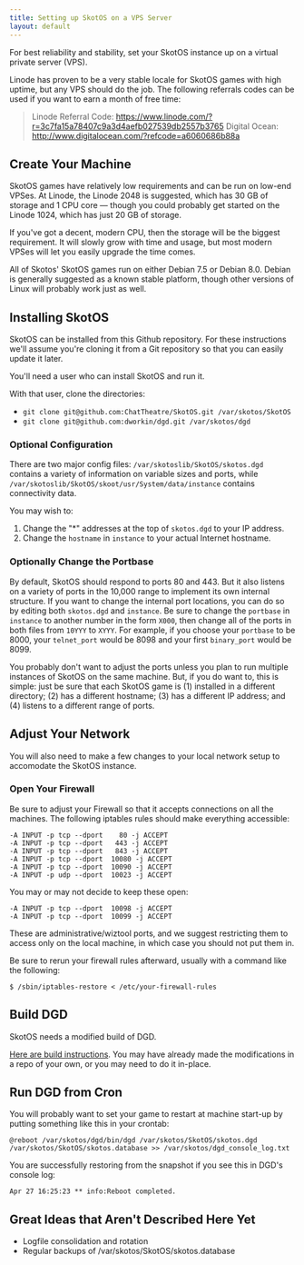 ```yaml
---
title: Setting up SkotOS on a VPS Server
layout: default
---
```


For best reliability and stability, set your SkotOS instance up on a virtual private server (VPS). 

Linode has proven to be a very stable locale for SkotOS games with high uptime, but any VPS should do the job. The following referrals codes can be used if you want to earn a month of free time:

> Linode Referral Code: https://www.linode.com/?r=3c7fa15a78407c9a3d4aefb027539db2557b3765
> Digital Ocean: http://www.digitalocean.com/?refcode=a6060686b88a

## Create Your Machine

SkotOS games have relatively low requirements and can be run on low-end VPSes. At Linode, the Linode 2048 is suggested, which has 30 GB of storage and 1 CPU core — though you could probably get started on the Linode 1024, which has just 20 GB of storage. 

If you've got a decent, modern CPU, then the storage will be the biggest requirement. It will slowly grow with time and usage, but most modern VPSes will let you easily upgrade the time comes.

All of Skotos' SkotOS games run on either Debian 7.5 or Debian 8.0. Debian is generally suggested as a known stable platform, though other versions of Linux will probably work just as well.

## Installing SkotOS

SkotOS can be installed from this Github repository. For these instructions we'll assume you're cloning it from a Git repository so that you can easily update it later.

You'll need a user who can install SkotOS and run it.

With that user, clone the directories:

* `git clone git@github.com:ChatTheatre/SkotOS.git /var/skotos/SkotOS`
* `git clone git@github.com:dworkin/dgd.git /var/skotos/dgd`

### Optional Configuration

There are two major config files: `/var/skotoslib/SkotOS/skotos.dgd` contains a variety of information on variable sizes and ports, while `/var/skotoslib/SkotOS/skoot/usr/System/data/instance` contains connectivity data.

You may wish to:

1. Change the "\*" addresses at the top of `skotos.dgd` to your IP address.
2. Change the `hostname` in `instance` to your actual Internet hostname.

### Optionally Change the Portbase

By default, SkotOS should respond to ports 80 and 443. But it also listens on a variety of ports in the 10,000 range to implement its own internal structure. If you want to change the internal port locations, you can do so by editing both `skotos.dgd` and `instance`. Be sure to change the `portbase` in `instance` to another number in the form `X000`, then change all of the ports in both files from `10YYY` to `XYYY`. For example, if you choose your `portbase` to be 8000, your `telnet_port` would be 8098 and your first `binary_port` would be 8099.

You probably don't want to adjust the ports unless you plan to run multiple instances of SkotOS on the same machine. But, if you do want to, this is simple: just be sure that each SkotOS game is (1) installed in a different directory; (2) has a different hostname; (3) has a different IP address; and (4) listens to a different range of ports. 

## Adjust Your Network

You will also need to make a few changes to your local network setup to accomodate the SkotOS instance.

### Open Your Firewall

Be sure to adjust your Firewall so that it accepts connections on all the machines. The following iptables rules should make everything accessible:

```
-A INPUT -p tcp --dport    80 -j ACCEPT
-A INPUT -p tcp --dport   443 -j ACCEPT
-A INPUT -p tcp --dport   843 -j ACCEPT
-A INPUT -p tcp --dport  10080 -j ACCEPT
-A INPUT -p tcp --dport  10090 -j ACCEPT
-A INPUT -p udp --dport  10023 -j ACCEPT
```

You may or may not decide to keep these open:
```
-A INPUT -p tcp --dport  10098 -j ACCEPT
-A INPUT -p tcp --dport  10099 -j ACCEPT
```
These are administrative/wiztool ports, and we suggest restricting them to access only on the local machine, in which case you should not put them in.

Be sure to rerun your firewall rules afterward, usually with a command like the following:

```
$ /sbin/iptables-restore < /etc/your-firewall-rules
```

## Build DGD

SkotOS needs a modified build of DGD.

[Here are build instructions](./building_dgd_for_skotos.md). You may have already made the modifications in a repo of your own, or you may need to do it in-place.

## Run DGD from Cron

You will probably want to set your game to restart at machine start-up by putting something like this in your crontab:

```
@reboot /var/skotos/dgd/bin/dgd /var/skotos/SkotOS/skotos.dgd /var/skotos/SkotOS/skotos.database >> /var/skotos/dgd_console_log.txt
```

You are successfully restoring from the snapshot if you see this in DGD's console log:

```
Apr 27 16:25:23 ** info:Reboot completed.
```

## Great Ideas that Aren't Described Here Yet

* Logfile consolidation and rotation
* Regular backups of /var/skotos/SkotOS/skotos.database
